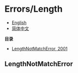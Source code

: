 # Errors/Length
- [English](README.md)
- [简体中文](README.zh-CN.md)

**目录**
- [LengthNotMatchError, 2001](#lengthnotmatcherror)

## LengthNotMatchError
